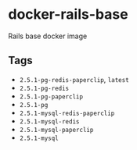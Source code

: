 # docker-rails-base
Rails base docker image

## Tags
- `2.5.1-pg-redis-paperclip`, `latest`
- `2.5.1-pg-redis`
- `2.5.1-pg-paperclip`
- `2.5.1-pg`
- `2.5.1-mysql-redis-paperclip`
- `2.5.1-mysql-redis`
- `2.5.1-mysql-paperclip`
- `2.5.1-mysql`
